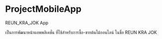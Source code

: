 # ProjectMobileApp
REUN_KRA_JOK App

เป็นการพัฒนาหน้าแอพพลิเคชั่น ที่ใช้สำหรับการซื้อ-ขายต้นไม้ออนไลน์ ในชื่อ REUN KRA JOK
